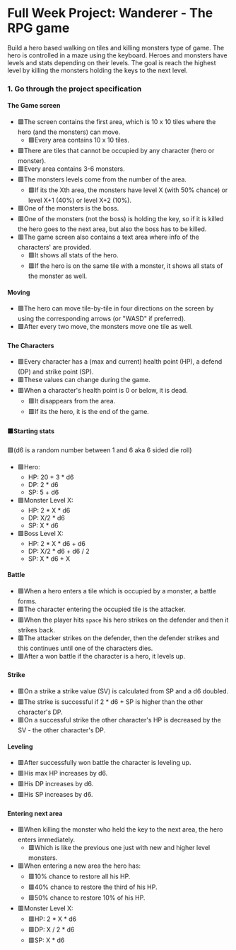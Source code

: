 # Full Week Project: Wanderer - The RPG game

Build a hero based walking on tiles and killing monsters type of game. The hero
is controlled in a maze using the keyboard. Heroes and monsters have levels and
stats depending on their levels. The goal is reach the highest level by killing
the monsters holding the keys to the next level.

### 1. Go through the project specification

#### The Game screen

- 🟩The screen contains the first area, which is 10 x 10 tiles where the hero (and
  the monsters) can move.
  - 🟩Every area contains 10 x 10 tiles.
- 🟩There are tiles that cannot be occupied by any character (hero or monster).
- 🟩Every area contains 3-6 monsters.
- 🟩The monsters levels come from the number of the area.
  - 🟩If its the Xth area, the monsters have level X (with 50% chance) or level
    X+1 (40%) or level X+2 (10%).
- 🟩One of the monsters is the boss.
- 🟥One of the monsters (not the boss) is holding the key, so if it is killed the
  hero goes to the next area, but also the boss has to be killed.
- 🟥The game screen also contains a text area where info of the characters' are
  provided.
  - 🟩It shows all stats of the hero.
  - 🟥If the hero is on the same tile with a monster, it shows all stats of the
    monster as well.

#### Moving

- 🟩The hero can move tile-by-tile in four directions on the screen by using the
  corresponding arrows (or "WASD" if preferred).
- 🟩After every two move, the monsters move one tile as well.

#### The Characters

- 🟩Every character has a (max and current) health point (HP), a defend (DP) and
  strike point (SP).
- 🟥These values can change during the game.
- 🟥When a character's health point is 0 or below, it is dead.
  - 🟥It disappears from the area.
  - 🟥If its the hero, it is the end of the game.

#### 🟩Starting stats

🟩(d6 is a random number between 1 and 6 aka 6 sided die roll)

- 🟩Hero:
  - HP: 20 + 3 \* d6
  - DP: 2 \* d6
  - SP: 5 + d6
- 🟩Monster Level X:
  - HP: 2 \* X \* d6
  - DP: X/2 \* d6
  - SP: X \* d6
- 🟩Boss Level X:
  - HP: 2 \* X \* d6 + d6
  - DP: X/2 \* d6 + d6 / 2
  - SP: X \* d6 + X

#### Battle

- 🟩When a hero enters a tile which is occupied by a monster, a battle forms.
- 🟥The character entering the occupied tile is the attacker.
- 🟥When the player hits `space` his hero strikes on the defender and then it
  strikes back.
- 🟥The attacker strikes on the defender, then the defender strikes and this
  continues until one of the characters dies.
- 🟥After a won battle if the character is a hero, it levels up.

#### Strike

- 🟥On a strike a strike value (SV) is calculated from SP and a d6 doubled.
- 🟥The strike is successful if 2 \* d6 + SP is higher than the other character's
  DP.
- 🟥On a successful strike the other character's HP is decreased by the SV - the
  other character's DP.

#### Leveling

- 🟥After successfully won battle the character is leveling up.
- 🟥His max HP increases by d6.
- 🟥His DP increases by d6.
- 🟥His SP increases by d6.

#### Entering next area

- 🟥When killing the monster who held the key to the next area, the hero enters
  immediately.
  - 🟥Which is like the previous one just with new and higher level monsters.
- 🟥When entering a new area the hero has:
  - 🟥10% chance to restore all his HP.
  - 🟥40% chance to restore the third of his HP.
  - 🟥50% chance to restore 10% of his HP.
- 🟥Monster Level X:
  - 🟥HP: 2 \* X \* d6
  - 🟥DP: X / 2 \* d6
  - 🟥SP: X \* d6
